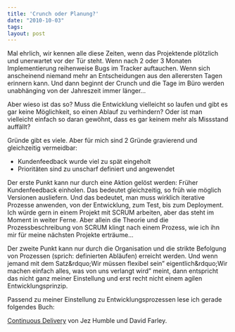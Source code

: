 ```yaml
---
title: 'Crunch oder Planung?'
date: "2010-10-03"
tags: 
layout: post
---
```

<p>Mal ehrlich, wir kennen alle diese Zeiten, wenn das Projektende pl&ouml;tzlich und unerwartet vor der T&uuml;r steht. Wenn nach 2 oder 3 Monaten Implementierung reihenweise&nbsp;Bugs&nbsp;im Tracker auftauchen. Wenn sich anscheinend niemand mehr an Entscheidungen aus den allerersten Tagen erinnern kann. Und dann beginnt der&nbsp;Crunch&nbsp;und die Tage im B&uuml;ro werden unabh&auml;nging von der Jahreszeit immer l&auml;nger&hellip;</p>
<p>Aber wieso ist das so? Muss die Entwicklung vielleicht so laufen und gibt es gar keine M&ouml;glichkeit, so einen Ablauf zu verhindern? Oder ist man vielleicht einfach so daran gew&ouml;hnt, dass es gar keinem mehr als Missstand auff&auml;llt?</p>
<p>Gr&uuml;nde gibt es viele. Aber f&uuml;r mich sind 2 Gr&uuml;nde gravierend und gleichzeitig vermeidbar:</p>
<ul>
<li>Kundenfeedback wurde viel zu sp&auml;t eingeholt</li>
<li>Priorit&auml;ten sind zu unscharf definiert und angewendet</li>
</ul>
<p>Der erste Punkt kann nur durch eine Aktion gel&ouml;st werden: Fr&uuml;her Kundenfeedback einholen. Das bedeutet gleichzeitig, so fr&uuml;h wie m&ouml;glich Versionen ausliefern. Und das bedeutet, man muss wirklich iterative Prozesse anwenden, von der Entwicklung, zum Test, bis zum Deployment. Ich w&uuml;rde gern in einem Projekt mit SCRUM arbeiten, aber das steht im Moment in weiter Ferne. Aber allein die Theorie und die Prozessbeschreibung von SCRUM klingt nach einem Prozess, wie ich ihn mir f&uuml;r meine n&auml;chsten Projekte ertr&auml;ume&hellip;</p>
<p>Der zweite Punkt kann nur durch die Organisation und die strikte Befolgung von Prozessen (sprich: definierten Abl&auml;ufen) erreicht werden. Und wenn jemand mit dem Satz&amp;rdquo;Wir m&uuml;ssen flexibel sein&rdquo; eigentlich&amp;rdquo;Wir machen einfach alles, was von uns verlangt wird&rdquo; meint, dann entspricht das nicht ganz meiner Einstellung und erst recht nicht einem agilen Entwicklungsprinzip.</p>
<p>Passend zu meiner Einstellung zu Entwicklungsprozessen lese ich gerade folgendes Buch:</p>
<p><a href="http://www.amazon.de/Continuous-Delivery-Deployment-Automation-Addison-Wesley/dp/0321601912/kopisde-21">Continuous Delivery</a>&nbsp;von&nbsp;Jez Humble&nbsp;und&nbsp;David Farley.</p>
